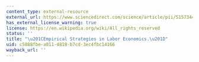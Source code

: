 ```yaml
---
content_type: external-resource
external_url: https://www.sciencedirect.com/science/article/pii/S1573446399030047
has_external_license_warning: true
license: https://en.wikipedia.org/wiki/All_rights_reserved
status: ''
title: "\u201CEmpirical Strategies in Labor Economics.\u201D"
uid: c5888fbe-a011-4818-b7cd-3ec4fbc14166
wayback_url: ''
---
```

